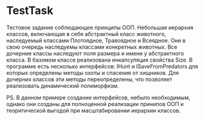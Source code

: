 # TestTask
Тестовое задание соблюдающее принципы ООП.
Небольшая иерархия классов, включающая в себя абстрактный класс животного, наследуемый классами Плотоядное, Травоядное и Всеядное. Они в свою очередь наследуемы классами конкретных животных. Все дочерние классы наследуют поля размера и имени у абстрактного класса.
В базомом классе реализована инкапсуляция свойства Size. В программе есть несколько интерфейсов: IHunt и ISaveFromPredators для которых определены методы охоты и спасения от хищников.
Для дочерних классов эти методы переопределены, что позволяет реализовать динамический полиморфизм. 

PS. В данном примере создание интерфейсов, небыло необходимым, однако они созданы для полноценной реализации принипов ООП и теоритической выгодой при масштабировании иерархии классов.
